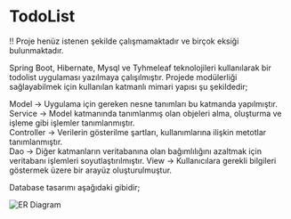 # TodoList

!! Proje henüz istenen şekilde çalışmamaktadır ve birçok eksiği bulunmaktadır.

Spring Boot, Hibernate, Mysql ve Tyhmeleaf teknolojileri kullanılarak bir todolist uygulaması yazılmaya çalışılmıştır.
Projede modülerliği sağlayabilmek için kullanılan katmanlı mimari yapısı şu şekildedir;

Model -> Uygulama için gereken nesne tanımları bu katmanda yapılmıştır.<br/>
Service -> Model katmanında tanımlanmış olan objeleri alma, oluşturma ve işleme gibi işlemler tanımlanmıştır. <br/>
Controller -> Verilerin gösterilme şartları, kullanımlarına ilişkin metotlar tanımlanmıştır.  <br/>
Dao -> Diğer katmanların veritabanına olan bağımlılığını azaltmak için veritabanı işlemleri soyutlaştırılmıştır.  View -> Kullanıcılara gerekli bilgileri göstermek üzere bir arayüz oluşturulmuştur.

Database tasarımı aşağıdaki gibidir;

![ER Diagram](https://drive.google.com/file/d/1FR5FPa2KDnOyL9ACfSFuCpAsS0ru2cyv/view?usp=sharing)


